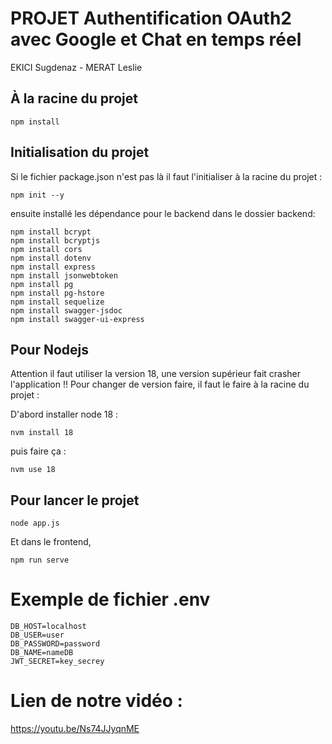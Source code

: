 
# PROJET Authentification OAuth2 avec Google et Chat en temps réel

EKICI Sugdenaz - MERAT Leslie

## À la racine du projet 
```
npm install
```

## Initialisation du projet 

Si le fichier package.json n'est pas là il faut l'initialiser à la racine du projet :
```
npm init --y
```
ensuite installé les dépendance pour le backend dans le dossier backend: 
```
npm install bcrypt
npm install bcryptjs
npm install cors
npm install dotenv
npm install express
npm install jsonwebtoken
npm install pg
npm install pg-hstore
npm install sequelize
npm install swagger-jsdoc
npm install swagger-ui-express
```

## Pour Nodejs
Attention il faut utiliser la version 18, une version supérieur fait crasher l'application !!
Pour changer de version faire, il faut le faire à la racine du projet :

D'abord installer node 18 :
```
nvm install 18
```
puis faire ça :
```
nvm use 18
```

## Pour lancer le projet 
```
node app.js
```

Et dans le frontend,
```dotenv
npm run serve
```


# Exemple de fichier .env
```dotenv
DB_HOST=localhost
DB_USER=user
DB_PASSWORD=password
DB_NAME=nameDB
JWT_SECRET=key_secrey
```
# Lien de notre vidéo :

https://youtu.be/Ns74JJyqnME
